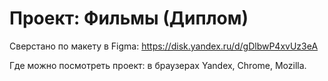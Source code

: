 # Проект: Фильмы (Диплом)

Сверстано по макету в Figma: https://disk.yandex.ru/d/gDlbwP4xvUz3eA

Где можно посмотреть проект: в браузерах Yandex, Chrome, Mozilla.
